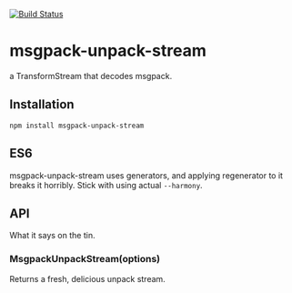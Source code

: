 [![Build Status](https://travis-ci.org/nathan7/msgpack-unpack-stream.png?branch=master)](https://travis-ci.org/nathan7/msgpack-unpack-stream)

# msgpack-unpack-stream

 a TransformStream that decodes msgpack.

## Installation

    npm install msgpack-unpack-stream

## ES6

 msgpack-unpack-stream uses generators, and applying regenerator to it breaks it horribly.
 Stick with using actual `--harmony`.

## API

  What it says on the tin.

### MsgpackUnpackStream(options)

  Returns a fresh, delicious unpack stream.

